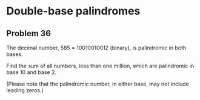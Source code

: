 # Double-base palindromes
## Problem 36 
The decimal number, 585 = 10010010012 (binary), is palindromic in both bases.

Find the sum of all numbers, less than one million, which are palindromic in
base 10 and base 2.

(Please note that the palindromic number, in either base, may not include
leading zeros.)
